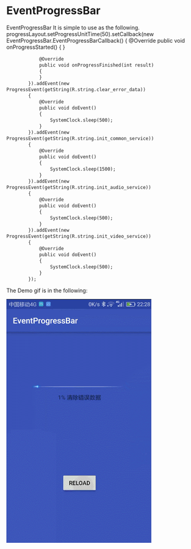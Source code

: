# EventProgressBar
EventProgressBar
It is simple to use as the following.
progressLayout.setProgressUnitTime(50).setCallback(new EventProgressBar.EventProgressBarCallback()
            {
                @Override
                public void onProgressStarted()
                {
                }

                @Override
                public void onProgressFinished(int result)
                {
                }
            }).addEvent(new ProgressEvent(getString(R.string.clear_error_data))
            {
                @Override
                public void doEvent()
                {
                    SystemClock.sleep(500);
                }
            }).addEvent(new ProgressEvent(getString(R.string.init_common_service))
            {
                @Override
                public void doEvent()
                {
                    SystemClock.sleep(1500);
                }
            }).addEvent(new ProgressEvent(getString(R.string.init_audio_service))
            {
                @Override
                public void doEvent()
                {
                    SystemClock.sleep(500);
                }
            }).addEvent(new ProgressEvent(getString(R.string.init_video_service))
            {
                @Override
                public void doEvent()
                {
                    SystemClock.sleep(500);
                }
            });
            
The Demo gif is in the following:

![image](https://github.com/hubinjisu/images/blob/master/images/event_progress_bar.gif)
